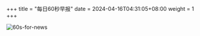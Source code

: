 +++
title = "每日60秒早报"
date = 2024-04-16T04:31:05+08:00
weight = 1
+++

![60s-for-news](/img/zaobao/zaobao.png "由 ALAPI 提供支持")
